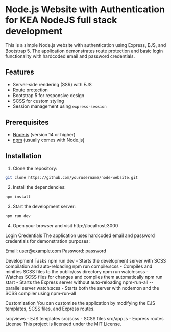 # Node.js Website with Authentication for KEA NodeJS full stack development

This is a simple Node.js website with authentication using Express, EJS, and Bootstrap 5. The application demonstrates route protection and basic login functionality with hardcoded email and password credentials.

## Features

- Server-side rendering (SSR) with EJS
- Route protection
- Bootstrap 5 for responsive design
- SCSS for custom styling
- Session management using `express-session`

## Prerequisites

- [Node.js](https://nodejs.org/) (version 14 or higher)
- [npm](https://www.npmjs.com/) (usually comes with Node.js)

## Installation

1. Clone the repository:

```bash
git clone https://github.com/yourusername/node-website.git

```

2. Install the dependencies:

```bash
npm install

```

3. Start the development server:

```bash
npm run dev

```

4. Open your browser and visit http://localhost:3000

Login Credentials
The application uses hardcoded email and password credentials for demonstration purposes:

Email: user@example.com
Password: password

Development Tasks
npm run dev - Starts the development server with SCSS compilation and auto-reloading
npm run compile:scss - Compiles and minifies SCSS files to the public/css directory
npm run watch:scss - Watches SCSS files for changes and compiles them automatically
npm run start - Starts the Express server without auto-reloading
npm-run-all --parallel server watch:scss - Starts both the server with nodemon and the SCSS compiler using npm-run-all

Customization
You can customize the application by modifying the EJS templates, SCSS files, and Express routes.

src/views - EJS templates
src/scss - SCSS files
src/app.js - Express routes
License
This project is licensed under the MIT License.